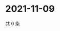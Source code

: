 # 2021-11-09

共 0 条

<!-- BEGIN WEIBO -->
<!-- 最后更新时间 Tue Nov 09 2021 22:18:42 GMT+0800 (China Standard Time) -->

<!-- END WEIBO -->
